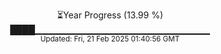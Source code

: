 <p align="center">
⏳Year Progress (13.99 %) <br>
████▁▁▁▁▁▁▁▁▁▁▁▁▁▁▁▁▁▁▁▁▁▁▁▁▁▁ <br>
<sub>Updated: Fri, 21 Feb 2025 01:40:56 GMT</sub>
</p>

